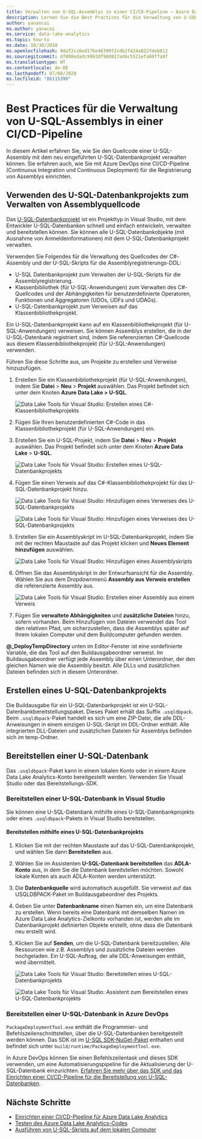 ```yaml
---
title: Verwalten von U-SQL-Assemblys in einer CI/CD-Pipeline – Azure Data Lake
description: Lernen Sie die Best Practices für die Verwaltung von U-SQL-C#-Assemblys in der CI/CD-Pipeline mit Azure DevOps kennen.
author: yanancai
ms.author: yanacai
ms.service: data-lake-analytics
ms.topic: how-to
ms.date: 10/30/2018
ms.openlocfilehash: 9daf2cc6ed176e46399f2cdb2f424a622fdeb812
ms.sourcegitcommit: d7008edadc9993df960817ad4c5521efa69ffa9f
ms.translationtype: HT
ms.contentlocale: de-DE
ms.lasthandoff: 07/08/2020
ms.locfileid: "86115390"
---
```

# <a name="best-practices-for-managing-u-sql-assemblies-in-a-cicd-pipeline"></a>Best Practices für die Verwaltung von U-SQL-Assemblys in einer CI/CD-Pipeline

In diesem Artikel erfahren Sie, wie Sie den Quellcode einer U-SQL-Assembly mit dem neu eingeführten U-SQL-Datenbankprojekt verwalten können. Sie erfahren auch, wie Sie mit Azure DevOps eine CI/CD-Pipeline (Continuous Integration und Continuous Deployment) für die Registrierung von Assemblys einrichten.

## <a name="use-the-u-sql-database-project-to-manage-assembly-source-code"></a>Verwenden des U-SQL-Datenbankprojekts zum Verwalten von Assemblyquellcode

Das [U-SQL-Datenbankprojekt](data-lake-analytics-data-lake-tools-develop-usql-database.md) ist ein Projekttyp in Visual Studio, mit dem Entwickler U-SQL-Datenbanken schnell und einfach entwickeln, verwalten und bereitstellen können. Sie können alle U-SQL-Datenbankobjekte (mit Ausnahme von Anmeldeinformationen) mit dem U-SQL-Datenbankprojekt verwalten. 

Verwenden Sie Folgendes für die Verwaltung des Quellcodes der C#-Assembly und der U-SQL-Skripts für die Assemblyregistrierungs-DDL:

* U-SQL Datenbankprojekt zum Verwalten der U-SQL-Skripts für die Assemblyregistrierung.
* Klassenbibliothek (für U-SQL-Anwendungen) zum Verwalten des C#-Quellcodes und der Abhängigkeiten für benutzerdefinierte Operatoren, Funktionen und Aggregatoren (UDOs, UDFs und UDAGs).
* U-SQL-Datenbankprojekt zum Verweisen auf das Klassenbibliothekprojekt. 

Ein U-SQL-Datenbankprojekt kann auf ein Klassenbibliothekprojekt (für U-SQL-Anwendungen) verweisen. Sie können Assemblys erstellen, die in der U-SQL-Datenbank registriert sind, indem Sie referenzierten C#-Quellcode aus diesem Klassenbibliothekprojekt (für U-SQL-Anwendungen) verwenden.

Führen Sie diese Schritte aus, um Projekte zu erstellen und Verweise hinzuzufügen.
1. Erstellen Sie ein Klassenbibliothekprojekt (für U-SQL-Anwendungen), indem Sie **Datei** > **Neu** > **Projekt** auswählen. Das Projekt befindet sich unter dem Knoten **Azure Data Lake > U-SQL**.

   ![Data Lake Tools für Visual Studio: Erstellen eines C#-Klassenbibliothekprojekts](./media/data-lake-analytics-cicd-manage-assemblies/create-c-sharp-class-library-project.png)
1. Fügen Sie Ihren benutzerdefinierten C#-Code in das Klassenbibliothekprojekt (für U-SQL-Anwendungen) ein.

1. Erstellen Sie ein U-SQL-Projekt, indem Sie **Datei** > **Neu** > **Projekt** auswählen. Das Projekt befindet sich unter dem Knoten **Azure Data Lake** > **U-SQL**.

   ![Data Lake Tools für Visual Studio: Erstellen eines U-SQL-Datenbankprojekts](media/data-lake-analytics-cicd-manage-assemblies/create-u-sql-database-project.png)
1. Fügen Sie einen Verweis auf das C#-Klassenbibliothekprojekt für das U-SQL-Datenbankprojekt hinzu.

    ![Data Lake Tools für Visual Studio: Hinzufügen eines Verweises des U-SQL-Datenbankprojekts](./media/data-lake-analytics-cicd-manage-assemblies/data-lake-tools-add-project-reference.png) 

    ![Data Lake Tools für Visual Studio: Hinzufügen eines Verweises des U-SQL-Datenbankprojekts](./media/data-lake-analytics-cicd-manage-assemblies/data-lake-tools-add-project-reference-wizard.png)

5. Erstellen Sie ein Assemblyskript im U-SQL-Datenbankprojekt, indem Sie mit der rechten Maustaste auf das Projekt klicken und **Neues Element hinzufügen** auswählen.

   ![Data Lake Tools für Visual Studio: Hinzufügen eines Assemblyskripts](media/data-lake-analytics-cicd-manage-assemblies/add-assembly-script.png)

1. Öffnen Sie das Assemblyskript in der Entwurfsansicht für die Assembly. Wählen Sie aus dem Dropdownmenü **Assembly aus Verweis erstellen** die referenzierte Assembly aus.

    ![Data Lake Tools für Visual Studio: Erstellen einer Assembly aus einem Verweis](./media/data-lake-analytics-cicd-manage-assemblies/data-lake-tools-create-assembly-from-reference.png)

7. Fügen Sie **verwaltete Abhängigkeiten** und **zusätzliche Dateien** hinzu, sofern vorhanden. Beim Hinzufügen von Dateien verwendet das Tool den relativen Pfad, um sicherzustellen, dass die Assemblys später auf Ihrem lokalen Computer und dem Buildcomputer gefunden werden.

**\@_DeployTempDirectory** unten im Editor-Fenster ist eine vordefinierte Variable, die das Tool auf den Buildausgabeordner verweist. Im Buildausgabeordner verfügt jede Assembly über einen Unterordner, der den gleichen Namen wie die Assembly besitzt. Alle DLLs und zusätzlichen Dateien befinden sich in diesem Unterordner.

## <a name="build-a-u-sql-database-project"></a>Erstellen eines U-SQL-Datenbankprojekts

Die Buildausgabe für ein U-SQL-Datenbankprojekt ist ein U-SQL-Datenbankbereitstellungspaket. Dieses Paket erhält das Suffix `.usqldbpack`. Beim `.usqldbpack`-Paket handelt es sich um eine ZIP-Datei, die alle DDL-Anweisungen in einem einzigen U-SQL-Skript im DDL-Ordner enthält. Alle integrierten DLL-Dateien und zusätzlichen Dateien für Assemblys befinden sich im temp-Ordner.

## <a name="deploy-a-u-sql-database"></a>Bereitstellen einer U-SQL-Datenbank

Das `.usqldbpack`-Paket kann in einem lokalen Konto oder in einem Azure Data Lake Analytics-Konto bereitgestellt werden. Verwenden Sie Visual Studio oder das Bereitstellungs-SDK. 

### <a name="deploy-a-u-sql-database-in-visual-studio"></a>Bereitstellen einer U-SQL-Datenbank in Visual Studio

Sie können eine U-SQL-Datenbank mithilfe eines U-SQL-Datenbankprojekts oder eines `.usqldbpack`-Pakets in Visual Studio bereitstellen.

#### <a name="deploy-by-using-a-u-sql-database-project"></a>Bereitstellen mithilfe eines U-SQL-Datenbankprojekts

1.  Klicken Sie mit der rechten Maustaste auf das U-SQL-Datenbankprojekt, und wählen Sie dann **Bereitstellen** aus.
2.  Wählen Sie im Assistenten **U-SQL-Datenbank bereitstellen** das **ADLA-Konto** aus, in dem Sie die Datenbank bereitstellen möchten. Sowohl lokale Konten als auch ADLA-Konten werden unterstützt.
3.  Die **Datenbankquelle** wird automatisch ausgefüllt. Sie verweist auf das USQLDBPACK-Paket im Buildausgabeordner des Projekts.
4.  Geben Sie unter **Datenbankname** einen Namen ein, um eine Datenbank zu erstellen. Wenn bereits eine Datenbank mit demselben Namen im Azure Data Lake Analytics-Zielkonto vorhanden ist, werden alle im Datenbankprojekt definierten Objekte erstellt, ohne dass die Datenbank neu erstellt wird.
5.  Klicken Sie auf **Senden**, um die U-SQL-Datenbank bereitzustellen. Alle Ressourcen wie z.B. Assemblys und zusätzliche Dateien werden hochgeladen. Ein U-SQL-Auftrag, der alle DDL-Anweisungen enthält, wird übermittelt.

    ![Data Lake Tools für Visual Studio: Bereitstellen eines U-SQL-Datenbankprojekts](./media/data-lake-analytics-cicd-manage-assemblies/data-lake-tools-deploy-usql-database-project.png)

    ![Data Lake Tools für Visual Studio: Assistent zum Bereitstellen eines U-SQL-Datenbankprojekts](./media/data-lake-analytics-cicd-manage-assemblies/data-lake-tools-deploy-usql-database-project-wizard.png)

### <a name="deploy-a-u-sql-database-in-azure-devops"></a>Bereitstellen einer U-SQL-Datenbank in Azure DevOps

`PackageDeploymentTool.exe` enthält die Programmier- und Befehlszeilenschnittstellen, über die U-SQL-Datenbanken bereitgestellt werden können. Das SDK ist im [U-SQL SDK-NuGet-Paket](https://www.nuget.org/packages/Microsoft.Azure.DataLake.USQL.SDK/) enthalten und befindet sich unter `build/runtime/PackageDeploymentTool.exe`.

In Azure DevOps können Sie einen Befehlszeilentask und dieses SDK verwenden, um eine Automatisierungspipeline für die Aktualisierung der U-SQL-Datenbank einzurichten. [Erfahren Sie mehr über das SDK und das Einrichten einer CI/CD-Pipeline für die Bereitstellung von U-SQL-Datenbanken](data-lake-analytics-cicd-overview.md#deploy-u-sql-database-through-azure-pipelines).

## <a name="next-steps"></a>Nächste Schritte

* [Einrichten einer CI/CD-Pipeline für Azure Data Lake Analytics](data-lake-analytics-cicd-overview.md)
* [Testen des Azure Data Lake Analytics-Codes](data-lake-analytics-cicd-test.md)
* [Ausführen von U-SQL-Skripts auf dem lokalen Computer](data-lake-analytics-data-lake-tools-local-run.md)
